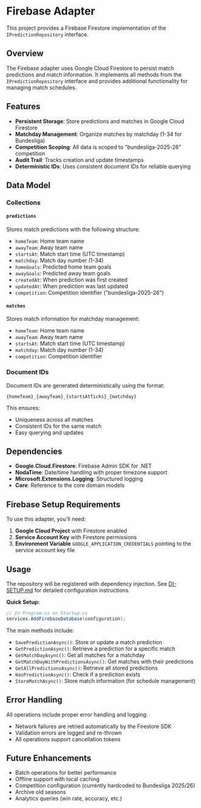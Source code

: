 # Firebase Adapter

This project provides a Firebase Firestore implementation of the `IPredictionRepository` interface.

## Overview

The Firebase adapter uses Google Cloud Firestore to persist match predictions and match information. It implements all methods from the `IPredictionRepository` interface and provides additional functionality for managing match schedules.

## Features

- **Persistent Storage**: Store predictions and matches in Google Cloud Firestore
- **Matchday Management**: Organize matches by matchday (1-34 for Bundesliga)
- **Competition Scoping**: All data is scoped to "bundesliga-2025-26" competition
- **Audit Trail**: Tracks creation and update timestamps
- **Deterministic IDs**: Uses consistent document IDs for reliable querying

## Data Model

### Collections

#### `predictions`
Stores match predictions with the following structure:
- `homeTeam`: Home team name
- `awayTeam`: Away team name  
- `startsAt`: Match start time (UTC timestamp)
- `matchday`: Match day number (1-34)
- `homeGoals`: Predicted home team goals
- `awayGoals`: Predicted away team goals
- `createdAt`: When prediction was first created
- `updatedAt`: When prediction was last updated
- `competition`: Competition identifier ("bundesliga-2025-26")

#### `matches`
Stores match information for matchday management:
- `homeTeam`: Home team name
- `awayTeam`: Away team name
- `startsAt`: Match start time (UTC timestamp)  
- `matchday`: Match day number (1-34)
- `competition`: Competition identifier

### Document IDs

Document IDs are generated deterministically using the format:
```
{homeTeam}_{awayTeam}_{startsAtTicks}_{matchday}
```

This ensures:
- Uniqueness across all matches
- Consistent IDs for the same match
- Easy querying and updates

## Dependencies

- **Google.Cloud.Firestore**: Firebase Admin SDK for .NET
- **NodaTime**: Date/time handling with proper timezone support
- **Microsoft.Extensions.Logging**: Structured logging
- **Core**: Reference to the core domain models

## Firebase Setup Requirements

To use this adapter, you'll need:

1. **Google Cloud Project** with Firestore enabled
2. **Service Account Key** with Firestore permissions
3. **Environment Variable** `GOOGLE_APPLICATION_CREDENTIALS` pointing to the service account key file

## Usage

The repository will be registered with dependency injection. See [DI-SETUP.md](DI-SETUP.md) for detailed configuration instructions.

**Quick Setup:**
```csharp
// In Program.cs or Startup.cs
services.AddFirebaseDatabase(configuration);
```

The main methods include:

- `SavePredictionAsync()`: Store or update a match prediction
- `GetPredictionAsync()`: Retrieve a prediction for a specific match
- `GetMatchDayAsync()`: Get all matches for a matchday
- `GetMatchDayWithPredictionsAsync()`: Get matches with their predictions
- `GetAllPredictionsAsync()`: Retrieve all stored predictions
- `HasPredictionAsync()`: Check if a prediction exists
- `StoreMatchAsync()`: Store match information (for schedule management)

## Error Handling

All operations include proper error handling and logging:
- Network failures are retried automatically by the Firestore SDK
- Validation errors are logged and re-thrown
- All operations support cancellation tokens

## Future Enhancements

- Batch operations for better performance
- Offline support with local caching
- Competition configuration (currently hardcoded to Bundesliga 2025/26)
- Archive old seasons
- Analytics queries (win rate, accuracy, etc.)
